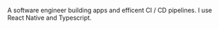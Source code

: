 A software engineer building apps and efficent CI / CD pipelines. 
I use React Native and Typescript.
